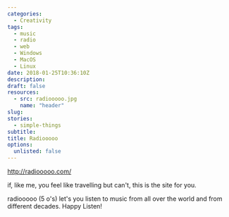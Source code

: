 ```yaml
---
categories: 
  - Creativity
tags:
  - music
  - radio 
  - web
  - Windows
  - MacOS
  - Linux
date: 2018-01-25T10:36:10Z
description: 
draft: false
resources: 
  - src: radiooooo.jpg
    name: "header"
slug:
stories: 
  - simple-things
subtitle: 
title: Radiooooo
options:
  unlisted: false
---
```


http://radiooooo.com/

if, like me, you feel like travelling but can't, this is the site for you.

radiooooo (5 o's) let's you listen to music from all over the world and from different decades. Happy Listen! 


 